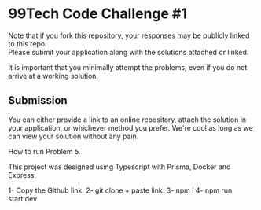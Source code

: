 # 99Tech Code Challenge #1 #

Note that if you fork this repository, your responses may be publicly linked to this repo.  
Please submit your application along with the solutions attached or linked.   

It is important that you minimally attempt the problems, even if you do not arrive at a working solution.

## Submission ##
You can either provide a link to an online repository, attach the solution in your application, or whichever method you prefer.
We're cool as long as we can view your solution without any pain.

How to run Problem 5.

This project was designed using Typescript with Prisma, Docker and Express.

1- Copy the Github link.
2- git clone + paste link.
3- npm i
4- npm run start:dev

